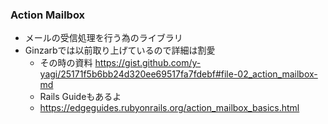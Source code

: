 ### Action Mailbox

* メールの受信処理を行う為のライブラリ
* Ginzarbでは以前取り上げているので詳細は割愛
  * その時の資料 https://gist.github.com/y-yagi/25171f5b6bb24d320ee69517fa7fdebf#file-02_action_mailbox-md
  * Rails Guideもあるよ
  * https://edgeguides.rubyonrails.org/action_mailbox_basics.html
